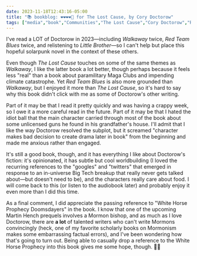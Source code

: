 ```yaml
---
date: 2023-11-18T12:43:16-05:00
title: "📚 bookblog: ❤️❤️❤️❤️🖤 for The Lost Cause, by Cory Doctorow"
tags: ["media","book","Communities","The Lost Cause","Cory Doctorow","Red Team Blues","Walkaway","Martin Hench series","climate change","climate emergency","hope","Mormonism","White Horse prophecy","Little Brother","Little Brother series"]
---
```


I've read a LOT of Doctorow in 2023—including *Walkaway* twice, *Red Team Blues* twice, and relistening to *Little Brother*—so I can't help but place this hopeful solarpunk novel in the context of these others. 

Even though *The Lost Cause* touches on some of the same themes as *Walkaway*, I like the latter book a lot better, though perhaps because it feels less "real" than a book about paramilitary Maga Clubs and impending climate catastrophe. Yet *Red Team Blues* is also more grounded than *Walkaway*, but I enjoyed it more than *The Lost Cause*, so it's hard to say why this book didn't click with me as some of Doctorow's other writing. 

Part of it may be that I read it pretty quickly and was having a crappy week, so I owe it a more careful read in the future. Part of it may be that I hated the idiot ball that the main character carried through most of the book about some unlicensed guns he found in his grandfather's house. I'll admit that I like the way Doctorow resolved the subplot, but it screamed "character makes bad decision to create drama later in book" from the beginning and made me anxious rather than engaged.

It's still a good book, though, and it has everything I like about Doctorow's fiction: it's opinionated, it has subtle but cool worldbuilding (I loved the recurring references to the "googles" and "twitters" that emerged in response to an in-universe Big Tech breakup that really never gets talked about—but doesn't need to be), and the characters really care about food. I will come back to this (or listen to the audiobook later) and probably enjoy it even more than I did this time.

As a final comment, I did appreciate the passing reference to "White Horse Prophecy Doomsdayers" in the book. I know that one of the upcoming Martin Hench prequels involves a Mormon bishop, and as much as I love Doctorow, there are **a lot** of talented writers who can't write Mormons convincingly (heck, one of my favorite scholarly books on Mormonism makes some embarrassing factual errors), and I've been wondering how that's going to turn out. Being able to casually drop a reference to the White Horse Prophecy into this book gives me some hope, though. 🤞🏼